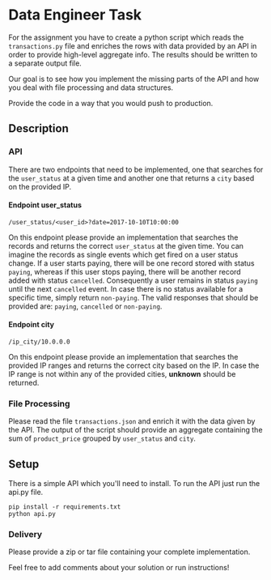 # Data Engineer Task

For the assignment you have to create a python script which reads the `transactions.py` file and enriches the rows with data provided by an API in order to provide high-level aggregate info. The results should be written to a separate output file.

Our goal is to see how you implement the missing parts of the API and how you deal with file processing and data structures.

Provide the code in a way that you would push to production.

## Description

### API

There are two endpoints that need to be implemented, one that searches for the `user_status` at a given time and another one that returns a `city` based on the provided IP.

#### Endpoint user_status
`/user_status/<user_id>?date=2017-10-10T10:00:00`

On this endpoint please provide an implementation that searches the records and returns the correct `user_status` at the given time.
You can imagine the records as single events which get fired on a user status change. If a user starts paying, there will be one record stored with status `paying`, whereas if this user stops paying, there will be another record added with status `cancelled`. Consequently a user remains in status `paying` until the next `cancelled` event.
In case there is no status available for a specific time, simply return `non-paying`.
The valid responses that should be provided are: `paying`, `cancelled` or `non-paying`.

#### Endpoint city
`/ip_city/10.0.0.0`

On this endpoint please provide an implementation that searches the provided IP ranges and returns the correct city based on the IP.
In case the IP range is not within any of the provided cities, **unknown** should be returned.

### File Processing

Please read the file `transactions.json` and enrich it with the data given by the API.
The output of the script should provide an aggregate containing the sum of `product_price` grouped by `user_status` and `city`.

## Setup

There is a simple API which you'll need to install.
To run the API just run the api.py file.

```
pip install -r requirements.txt
python api.py
```


### Delivery

Please provide a zip or tar file containing your complete implementation.

Feel free to add comments about your solution or run instructions!
